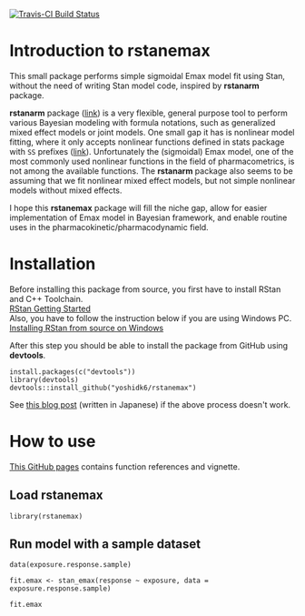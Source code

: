 [![Travis-CI Build Status](https://travis-ci.org/yoshidk6/rstanemax.svg?branch=master)](https://travis-ci.org/yoshidk6/rstanemax)


# Introduction to __rstanemax__

This small package performs simple sigmoidal Emax model fit using Stan, without the need of writing Stan model code, inspired by __rstanarm__ package.

__rstanarm__ package ([link](https://mc-stan.org/users/interfaces/rstanarm)) is a very flexible, general purpose tool to perform various Bayesian modeling with formula notations, such as generalized mixed effect models or joint models.
One small gap it has is nonlinear model fitting, where it only accepts nonlinear functions defined in stats package with `SS` prefixes ([link](http://mc-stan.org/rstanarm/articles/glmer.html#relationship-to-nlmer)). 
Unfortunately the (sigmoidal) Emax model, one of the most commonly used nonlinear functions in the field of pharmacometrics, is not among the available functions.
The __rstanarm__ package also seems to be assuming that we fit nonlinear mixed effect models, but not simple nonlinear models without mixed effects. 

I hope this __rstanemax__ package will fill the niche gap, allow for easier implementation of Emax model in Bayesian framework, and enable routine uses in the pharmacokinetic/pharmacodynamic field.


# Installation
Before installing this package from source, you first have to install RStan and C++ Toolchain.  
[RStan Getting Started](https://github.com/stan-dev/rstan/wiki/RStan-Getting-Started)  
Also, you have to follow the instruction below if you are using Windows PC.  
[Installing RStan from source on Windows](https://github.com/stan-dev/rstan/wiki/Installing-RStan-from-source-on-Windows)  

After this step you should be able to install the package from GitHub using __devtools__.

```
install.packages(c("devtools"))
library(devtools)
devtools::install_github("yoshidk6/rstanemax")
```

See [this blog post](http://yoshidk6.hatenablog.com/entry/2019/02/19/061100) (written in Japanese) if the above process doesn't work. 


# How to use

[This GitHub pages](https://yoshidk6.github.io/rstanemax) contains function references and vignette.


## Load __rstanemax__
```
library(rstanemax)
```

## Run model with a sample dataset

```
data(exposure.response.sample)

fit.emax <- stan_emax(response ~ exposure, data = exposure.response.sample)

fit.emax
```




